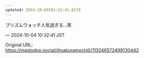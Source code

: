 ```yaml
---
updated: 2024-10-04T01:32:41.817Z
---
```


<p>プリズムウォッチ人気過ぎる…笑</p>

&mdash; 2024-10-04 10:32:41 JST

Original URL: https://mastodon.social/@sakuramochi0/113246572499130442
